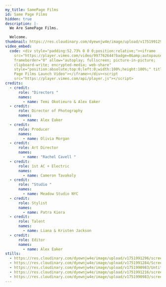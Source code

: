 ```yaml
---
my_title: SamePage Films
id: Same Page Films
hidden: true
description: |-
  We Are SamePage Films. 

  Welcome.
thumbnail: https://res.cloudinary.com/dyewnjw4e/image/upload/v1751991296/screenshot_15_cuulke.jpg
video_embed:
  code: <div style="padding:52.73% 0 0 0;position:relative;"><iframe
    src="https://player.vimeo.com/video/997762644?badge=0&amp;autopause=0&amp;player_id=0&amp;app_id=58479"
    frameborder="0" allow="autoplay; fullscreen; picture-in-picture;
    clipboard-write; encrypted-media; web-share"
    style="position:absolute;top:0;left:0;width:100%;height:100%;" title="Same
    Page Films Launch Video"></iframe></div><script
    src="https://player.vimeo.com/api/player.js"></script>
credits:
  - credit:
      role: "Directors "
      names:
        - name: Temi Okotieuro & Alex Eaker
  - credit:
      role: Director of Photography
      names:
        - name: Alex Eaker
  - credit:
      role: Producer
      names:
        - name: Olivia Morgan
  - credit:
      role: Art Director
      names:
        - name: "Rachel Cavell "
  - credit:
      role: 1st AC + Electric
      names:
        - name: Cameron Tavakoly
  - credit:
      role: "Studio "
      names:
        - name: Meadow Studio NYC
  - credit:
      role: Stylist
      names:
        - name: Patra Kiera
  - credit:
      role: Talent
      names:
        - name: Liana & Kristen Jackson
  - credit:
      role: Editor
      names:
        - name: Alex Eaker
stills:
  - https://res.cloudinary.com/dyewnjw4e/image/upload/v1751991296/screenshot_15_cuulke.jpg
  - https://res.cloudinary.com/dyewnjw4e/image/upload/v1751991284/Screenshot_14_hgtmrc.jpg
  - https://res.cloudinary.com/dyewnjw4e/image/upload/v1751990983/Untitled_1.21.1_4_umk3t1.jpg
  - https://res.cloudinary.com/dyewnjw4e/image/upload/v1751991216/screenshot_6_rggeon.jpg
  - https://res.cloudinary.com/dyewnjw4e/image/upload/v1751990983/screenshot_8_xrsaq6.jpg
---
```

